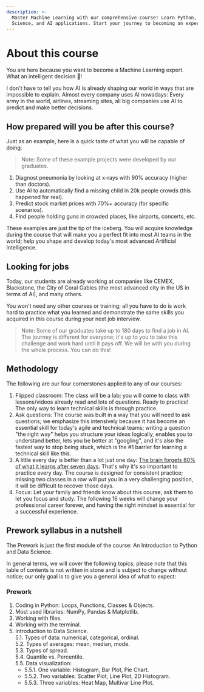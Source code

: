 ```yaml
---
description: >-
  Master Machine Learning with our comprehensive course! Learn Python, Data
  Science, and AI applications. Start your journey to becoming an expert today!
---
```

# About this course

You are here because you want to become a Machine Learning expert. What an intelligent decision 🤯!

I don't have to tell you how AI is already shaping our world in ways that are impossible to explain. Almost every company uses AI nowadays: Every army in the world, airlines, streaming sites, all big companies use AI to predict and make better decisions.

## How prepared will you be after this course?

Just as an example, here is a quick taste of what you will be capable of doing:

> Note: Some of these example projects were developed by our graduates.

1. Diagnost pneumonia by looking at x-rays with 90% accuracy (higher than doctors).
2. Use AI to automatically find a missing child in 20k people crowds (this happened for real).
3. Predict stock market prices with 70%+ accuracy (for specific scenarios).
4. Find people holding guns in crowded places, like airports, concerts, etc.

These examples are just the tip of the iceberg. You will acquire knowledge during the course that will make you a perfect fit into most AI teams in the world; help you shape and develop today's most advanced Artificial Intelligence.

## Looking for jobs

Today, our students are already working at companies like CEMEX, Blackstone, the City of Coral Gables (the most advanced city in the US in terms of AI), and many others.

You won't need any other courses or training; all you have to do is work hard to practice what you learned and demonstrate the same skills you acquired in this course during your next job interview.

> Note: Some of our graduates take up to 180 days to find a job in AI. The journey is different for everyone; it's up to you to take this challenge and work hard until it pays off. We will be with you during the whole process. You can do this!

## Methodology

The following are our four cornerstones applied to any of our courses:

1. Flipped classroom: The class will be a lab; you will come to class with lessons/videos already read and lots of questions. Ready to practice! The only way to learn technical skills is through practice.
2. Ask questions: The course was built in a way that you will need to ask questions; we emphasize this intensively because it has become an essential skill for today's agile and technical teams; writing a question "the right way" helps you structure your ideas logically, enables you to understand better, lets you be better at "googling", and it's also the fastest way to stop being stuck, which is the #1 barrier for learning a technical skill like this.
3. A little every day is better than a lot just one day: [The brain forgets 80% of what it learns after seven days](https://www.mindtools.com/pages/article/forgetting-curve.htm). That's why it's so important to practice every day. The course is designed for consistent practice; missing two classes in a row will put you in a very challenging position, it will be difficult to recover those days.
4. Focus: Let your family and friends know about this course; ask them to let you focus and study. The following 16 weeks will change your professional career forever, and having the right mindset is essential for a successful experience.

<onlyfor saas="false" withBanner="false">

## Prework syllabus in a nutshell

The Prework is just the first module of the course: An Introduction to Python and Data Science.

In general terms, we will cover the following topics; please note that this table of contents is not written in stone and is subject to change without notice; our only goal is to give you a general idea of what to expect:

### Prework

1. Coding in Python: Loops, Functions, Classes & Objects.  
2. Most used libraries: NumPy, Pandas & Matplotlib.  
3. Working with files.  
4. Working with the terminal.  
5. Introduction to Data Science.  
    5.1. Types of data: numerical, categorical, ordinal.  
    5.2. Types of averages: mean, median, mode.  
    5.3. Types of spread.   
    5.4. Quantile vs. Percentile.  
    5.5. Data visualization:   
      + 5.5.1. One variable: Histogram, Bar Plot, Pie Chart.
      + 5.5.2. Two variables: Scatter Plot, Line Plot, 2D Histogram.  
      + 5.5.3. Three variables: Heat Map, Multivar Line Plot.  
</onlyfor>
